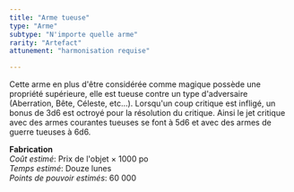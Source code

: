 ```yaml
---
title: "Arme tueuse"
type: "Arme"
subtype: "N'importe quelle arme"
rarity: "Artefact"
attunement: "harmonisation requise"

---
```

Cette arme en plus d'être considérée comme magique possède une propriété supérieure, elle est tueuse contre un type d'adversaire (Aberration, Bête, Céleste, etc...). Lorsqu'un coup critique est infligé, un bonus de 3d6 est octroyé pour la résolution du critique. Ainsi le jet critique avec des armes courantes tueuses se font à 5d6 et avec des armes de guerre tueuses à 6d6.  

**Fabrication**  
*Coût estimé*: Prix de l'objet × 1000 po  
*Temps estimé*: Douze lunes  
*Points de pouvoir estimés*: 60 000  
